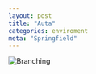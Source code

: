 ```yaml
---
layout: post
title: "Auta"
categories: enviroment
meta: "Springfield"
---
```


![Branching](https://guides.github.com/activities/hello-world/branching.png)
